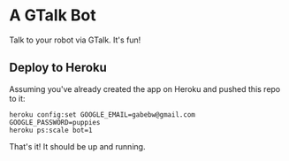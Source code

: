 # A GTalk Bot

Talk to your robot via GTalk. It's fun!

## Deploy to Heroku

Assuming you've already created the app on Heroku and pushed this repo to it:

    heroku config:set GOOGLE_EMAIL=gabebw@gmail.com GOOGLE_PASSWORD=puppies
    heroku ps:scale bot=1

That's it! It should be up and running.
